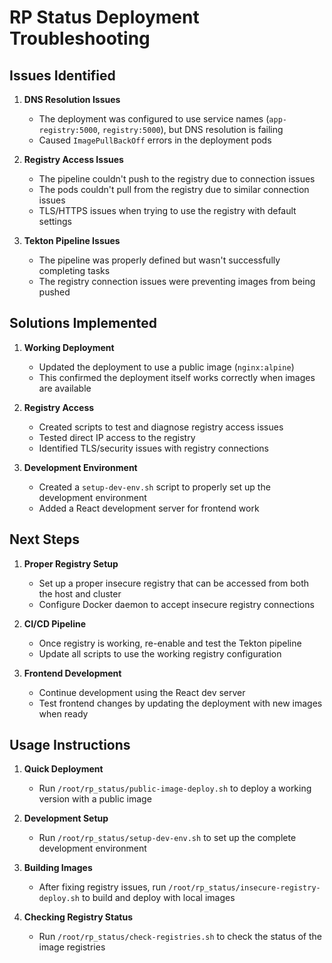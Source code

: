# RP Status Deployment Troubleshooting

## Issues Identified

1. **DNS Resolution Issues**
   - The deployment was configured to use service names (`app-registry:5000`, `registry:5000`), but DNS resolution is failing
   - Caused `ImagePullBackOff` errors in the deployment pods

2. **Registry Access Issues**
   - The pipeline couldn't push to the registry due to connection issues
   - The pods couldn't pull from the registry due to similar connection issues
   - TLS/HTTPS issues when trying to use the registry with default settings

3. **Tekton Pipeline Issues**
   - The pipeline was properly defined but wasn't successfully completing tasks
   - The registry connection issues were preventing images from being pushed

## Solutions Implemented

1. **Working Deployment**
   - Updated the deployment to use a public image (`nginx:alpine`)
   - This confirmed the deployment itself works correctly when images are available

2. **Registry Access**
   - Created scripts to test and diagnose registry access issues
   - Tested direct IP access to the registry
   - Identified TLS/security issues with registry connections

3. **Development Environment**
   - Created a `setup-dev-env.sh` script to properly set up the development environment
   - Added a React development server for frontend work

## Next Steps

1. **Proper Registry Setup**
   - Set up a proper insecure registry that can be accessed from both the host and cluster
   - Configure Docker daemon to accept insecure registry connections

2. **CI/CD Pipeline**
   - Once registry is working, re-enable and test the Tekton pipeline
   - Update all scripts to use the working registry configuration

3. **Frontend Development**
   - Continue development using the React dev server
   - Test frontend changes by updating the deployment with new images when ready

## Usage Instructions

1. **Quick Deployment**
   - Run `/root/rp_status/public-image-deploy.sh` to deploy a working version with a public image

2. **Development Setup**
   - Run `/root/rp_status/setup-dev-env.sh` to set up the complete development environment

3. **Building Images**
   - After fixing registry issues, run `/root/rp_status/insecure-registry-deploy.sh` to build and deploy with local images

4. **Checking Registry Status**
   - Run `/root/rp_status/check-registries.sh` to check the status of the image registries
